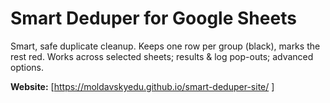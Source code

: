 # Smart Deduper for Google Sheets

Smart, safe duplicate cleanup. Keeps one row per group (black), marks the rest red. Works across selected sheets; results & log pop-outs; advanced options.

**Website:** [https://moldavskyedu.github.io/smart-deduper-site/ ]

